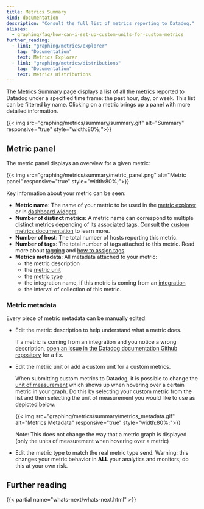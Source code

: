 ```yaml
---
title: Metrics Summary
kind: documentation
description: "Consult the full list of metrics reporting to Datadog."
aliases:
  - graphing/faq/how-can-i-set-up-custom-units-for-custom-metrics
further_reading:
  - link: "graphing/metrics/explorer"
    tag: "Documentation"
    text: Metrics Explorer
  - link: "graphing/metrics/distributions"
    tag: "Documentation"
    text: Metrics Distributions
---
```


The [Metrics Summary page][1] displays a list of all the [metrics][2] reported to Datadog under a specified time frame: the past hour, day, or week. This list can be filtered by name. Clicking on a metric brings up a panel with more detailed information.

{{< img src="graphing/metrics/summary/summary.gif" alt="Summary" responsive="true" style="width:80%;">}}

## Metric panel

The metric panel displays an overview for a given metric:

{{< img src="graphing/metrics/summary/metric_panel.png" alt="Metric panel" responsive="true" style="width:80%;">}}

Key information about your metric can be seen:

* **Metric name**: The name of your metric to be used in the [metric explorer][3] or in [dashboard widgets][4].
* **Number of distinct metrics**: A metric name can correspond to multiple distinct metrics depending of its associated tags, Consult the [custom metrics documentation][5] to learn more.
* **Number of host**: The total number of hosts reporting this metric.
* **Number of tags**: The total number of tags attached to this metric. Read more about [tagging][6] and [how to assign tags][7].
* **Metrics metadata**: All metadata attached to your metric:
    * the metric description 
    * the [metric unit][8]
    * the [metric type][9] 
    * the integration name, if this metric is coming from an [integration][10]
    * the interval of collection of this metric.

### Metric metadata 

Every piece of metric metadata can be manually edited: 

* Edit the metric description to help understand what a metric does.

    If a metric is coming from an integration and you notice a wrong description, [open an issue in the Datadog documentation Github repository][11] for a fix.

* Edit the metric unit or add a custom unit for a custom metrics.

    When submitting custom metrics to Datadog, it is possible to change the [unit of measurement][1] which shows up when hovering over a certain metric in your graph. Do this by selecting your custom metric from the list and then selecting the unit of measurement you would like to use as depicted below:

    {{< img src="graphing/metrics/summary/metrics_metadata.gif" alt="Metrics Metadata" responsive="true" style="width:80%;">}}

    Note: This does not change the way that a metric graph is displayed (only the units of measurement when hovering over a metric)

* Edit the metric type to match the real metric type send. 
    Warning: this changes your metric behavior in **ALL** your analytics and monitors; do this at your own risk.

## Further reading

{{< partial name="whats-next/whats-next.html" >}}

[1]: https://app.datadoghq.com/metric/summary
[2]: /developers/metrics
[3]: /graphing/metrics/explorer
[4]: /graphing/functions
[5]: /developers/metrics/custom_metrics
[6]: /tagging
[7]: /tagging/assigning_tags
[8]: /developers/metrics/#units
[9]: /developers/metrics/#metric-types
[10]: /integrations
[11]: https://github.com/DataDog/documentation/issues/new/choose
